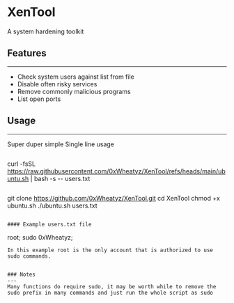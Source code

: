 # XenTool
A system hardening toolkit

## Features
---
* Check system users against list from file
* Disable often risky services
* Remove commonly malicious programs
* List open ports


## Usage
---
Super duper simple
Single line usage
```bash

```
curl -fsSL https://raw.githubusercontent.com/0xWheatyz/XenTool/refs/heads/main/ubuntu.sh | bash -s -- users.txt 
```
```
git clone https://github.com/0xWheatyz/XenTool.git
cd XenTool
chmod +x ubuntu.sh
./ubuntu.sh users.txt
```

#### Example users.txt file
```
root; sudo
0xWheatyz;
```
In this example root is the only account that is authorized to use sudo commands.


### Notes
---
Many functions do require sudo, it may be worth while to remove the sudo prefix in many commands and just run the whole script as sudo
